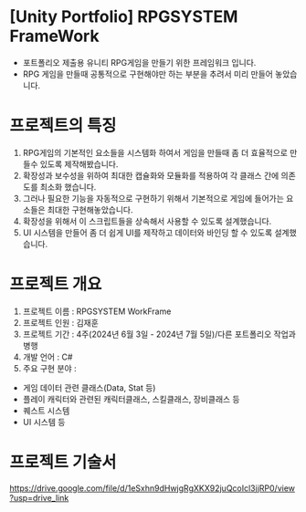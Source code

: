 # [Unity Portfolio] RPGSYSTEM FrameWork
- 포트폴리오 제출용 유니티 RPG게임을 만들기 위한 프레임워크 입니다.
- RPG 게임을 만들때 공통적으로 구현해야만 하는 부분을 추려서 미리 만들어 놓았습니다.

# 프로젝트의 특징
1. RPG게임의 기본적인 요소들을 시스템화 하여서 게임을 만들때 좀 더 효율적으로 만들수 있도록 제작해봤습니다.
2. 확장성과 보수성을 위하여 최대한 캡슐화와 모듈화를 적용하여 각 클래스 간에 의존도를 최소화 했습니다.
3. 그러나 필요한 기능을 자동적으로 구현하기 위해서 기본적으로 게임에 들어가는 요소들은 최대한 구현해놓았습니다.
4. 확장성을 위해서 이 스크립트들을 상속해서 사용할 수 있도록 설계했습니다.
5. UI 시스템을 만들어 좀 더 쉽게 UI를 제작하고 데이터와 바인딩 할 수 있도록 설계했습니다.


# 프로젝트 개요
1. 프로젝트 이름 : RPGSYSTEM WorkFrame
2. 프로젝트 인원 : 김재훈
3.  프로젝트 기간 : 4주(2024년 6월 3일 - 2024년 7월 5일)/다른 포트폴리오 작업과 병행
4.  개발 언어 : C#
5.   주요 구현 분야 :
- 게임 데이터 관련 클래스(Data, Stat 등)
- 플레이 캐릭터와 관련된 캐릭터클래스, 스킬클래스, 장비클래스 등
- 퀘스트 시스템
- UI 시스템 등

# 프로젝트 기술서
https://drive.google.com/file/d/1eSxhn9dHwjgRgXKX92juQcoIcl3jjRP0/view?usp=drive_link
